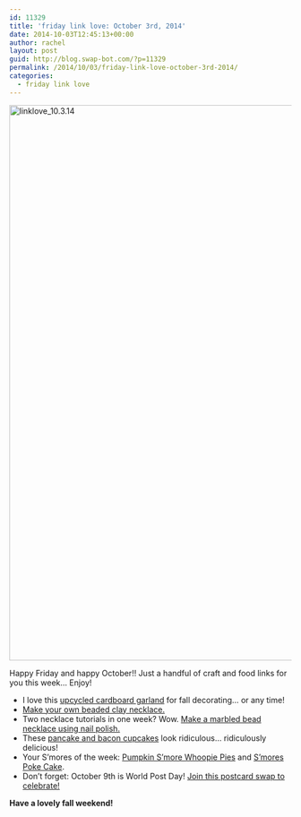 ```yaml
---
id: 11329
title: 'friday link love: October 3rd, 2014'
date: 2014-10-03T12:45:13+00:00
author: rachel
layout: post
guid: http://blog.swap-bot.com/?p=11329
permalink: /2014/10/03/friday-link-love-october-3rd-2014/
categories:
  - friday link love
---
```

<img src="http://blog.swap-bot.com/wp-content/uploads/2014/10/linklove_10.3.14.jpg" alt="linklove_10.3.14" width="600" height="992" class="alignnone size-full wp-image-11330" />

Happy Friday and happy October!! Just a handful of craft and food links for you this week&#8230; Enjoy!

  * I love this [upcycled cardboard garland](http://www.pamgarrison.com/2013/11/upcycled-garland.html) for fall decorating&#8230; or any time!
  * [Make your own beaded clay necklace.](http://www.designsponge.com/2014/02/make-your-own-diy-beaded-necklace.html#more-192055)
  * Two necklace tutorials in one week? Wow. [Make a marbled bead necklace using nail polish.](http://ohjoy.blogs.com/my_weblog/2014/10/a-thank-you-necklace-diy.html)
  * These [pancake and bacon cupcakes](http://easybaked.net/2014/09/26/pancake-and-bacon-cupcakes/) look ridiculous&#8230; ridiculously delicious!
  * Your S&#8217;mores of the week: [Pumpkin S&#8217;more Whoopie Pies](http://www.bhg.com/blogs/delish-dish/2014/09/30/pumpkin-smore-whoopie-pies/) and [S&#8217;mores Poke Cake](http://www.kraftrecipes.com/recipes/smores-poke-cake-167589.aspx).
  * Don&#8217;t forget: October 9th is World Post Day! [Join this postcard swap to celebrate!](http://blog.swap-bot.com/2014/10/02/featured-swap-world-post-day-postcard-swap/)

**Have a lovely fall weekend!**